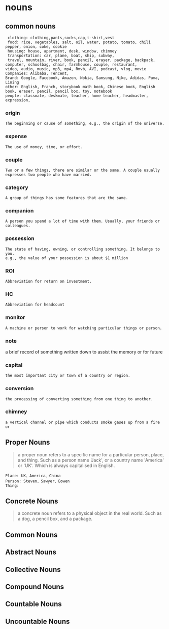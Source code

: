 # nouns 

## common nouns
	 clothing: clothing,pants,socks,cap,t-shirt,vest  
	 food: rice, vegetables, salt, oil, water, potato, tomato, chili pepper, onion, coke, cookie
	 housing: house, apartment, desk, window, chimney
	 transportation: car, plane, boat, ship, subway,
	 travel, mountain, river, book, pencil, eraser, package, backpack, computer, schoolbag, chair, farmhouse, couple, restaurant, 
	video, audio, music, mp3, mp4, Rmvb, AVI, podcast, vlog, movie
	Companies: Alibaba, Tencent, 
	Brand: Google, Facebook, Amazon, Nokia, Samsung, Nike, Adidas, Puma, Lining
	other: English, Franch, storybook math book, Chinese book, English book, eraser, pencil, pencil box, toy, notebook
	people: classmate, deskmate, teacher, home teacher, headmaster, 
	expression, 
	  
### origin
	The beginning or cause of something, e.g., the origin of the universe.
### expense
	The use of money, time, or effort.
### couple
	Two or a few things, there are similar or the same. A couple usually expresses two people who have married.
### category  
    A group of things has some features that are the same.
### companion
	A person you spend a lot of time with them. Usually, your friends or colleagues.
###  possession
	The state of having, owning, or controlling something. It belongs to you.
	e.g., the value of your possession is about $1 million
### ROI
	Abbreviation for return on investment.
### HC
	Abbreviation for headcount
### monitor
	A machine or person to work for watching particular things or person.
### note
a brief record of something written down to assist the memory or for future
### capital
	the most important city or town of a country or region.
### conversion
	the processing of converting something from one thing to another.
### chimney
	a vertical channel or pipe which conducts smoke gases up from a fire or


## Proper Nouns 
> a proper noun refers to a specific name for a particular person, place, and thing. Such as a person name 'Jack', or a country name 'America' or 'UK'. Which is always capitalised in English.
>

	Place: UK、America、China
	Person: Steven、Sawyer、Bowen
	Thing: 


## Concrete Nouns 
> a concrete noun refers to a physical object in the real world. Such as a dog, a pencil box, and a package.
	

## Common Nouns

## Abstract Nouns

## Collective Nouns

## Compound Nouns

## Countable Nouns

## Uncountable Nouns






